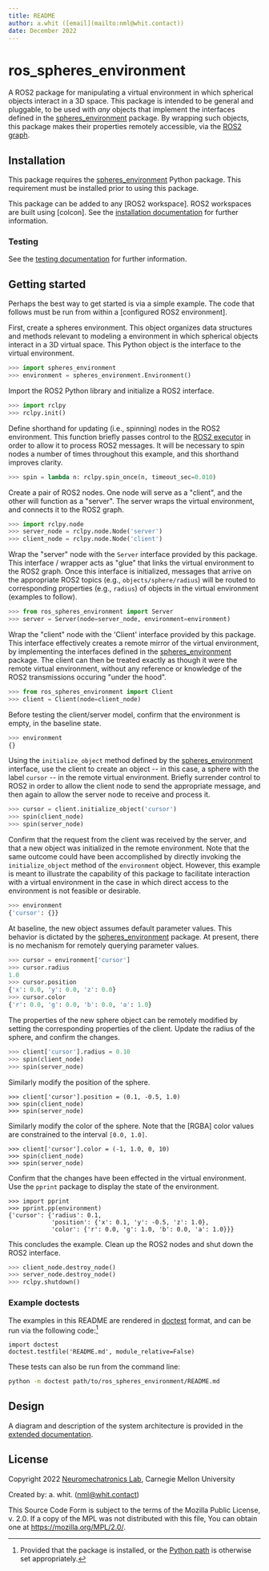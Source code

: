 ```yaml
---
title: README
author: a.whit ([email](mailto:nml@whit.contact))
date: December 2022
---
```


<!-- License

Copyright 2022 Neuromechatronics Lab, Carnegie Mellon University (a.whit)

Created by: a. whit. (nml@whit.contact)

This Source Code Form is subject to the terms of the Mozilla Public
License, v. 2.0. If a copy of the MPL was not distributed with this
file, You can obtain one at https://mozilla.org/MPL/2.0/.
-->

# ros_spheres_environment

A ROS2 package for manipulating a virtual environment in which spherical 
objects interact in a 3D space. This package is intended to be general and 
pluggable, to be used with _any_ objects that implement the interfaces defined 
in the [spheres_environment] package. By wrapping such objects, this package 
makes their properties remotely accessible, via the [ROS2 graph].

## Installation

This package requires the [spheres_environment] Python package. This 
requirement must be installed prior to using this package.

This package can be added to any [ROS2 workspace]. ROS2 workspaces are built 
using [colcon]. See the 
[installation documentation](doc/markdown/installation.md) for further 
information.

### Testing

See the [testing documentation](doc/markdown/testing.md) for further 
information.

## Getting started

Perhaps the best way to get started is via a simple example. The code that 
follows must be run from within a [configured ROS2 environment].

First, create a spheres environment. This object organizes data structures and 
methods relevant to modeling a environment in which spherical objects interact 
in a 3D virtual space. This Python object is the interface to the virtual 
environment.

```python
>>> import spheres_environment
>>> environment = spheres_environment.Environment()

```

Import the ROS2 Python library and initialize a ROS2 interface.

```python
>>> import rclpy
>>> rclpy.init()

```

Define shorthand for updating (i.e., spinning) nodes in the ROS2 environment. 
This function briefly passes control to the [ROS2 executor] in order to allow 
it to process ROS2 messages. 
It will be necessary to spin nodes a number of times throughout this example, 
and this shorthand improves clarity.

```python
>>> spin = lambda n: rclpy.spin_once(n, timeout_sec=0.010)

```

Create a pair of ROS2 nodes. One node will serve as a "client", and the other 
will function as a "server". The server wraps the virtual environment, and 
connects it to the ROS2 graph. 

```python
>>> import rclpy.node
>>> server_node = rclpy.node.Node('server')
>>> client_node = rclpy.node.Node('client')

```

Wrap the "server" node with the `Server` interface provided by this package. 
This interface / wrapper acts as "glue" that links the virtual environment to 
the ROS2 graph. Once this interface is initialized, messages that arrive on 
the appropriate ROS2 topics (e.g., `objects/sphere/radius`) will be routed to 
corresponding properties (e.g., `radius`) of objects in the virtual environment 
(examples to follow).

```python
>>> from ros_spheres_environment import Server
>>> server = Server(node=server_node, environment=environment)

```

Wrap the "client" node with the 'Client' interface provided by this package. 
This interface effectively creates a remote mirror of the virtual environment, 
by implementing the interfaces defined in the [spheres_environment] package. 
The client can then be treated exactly as though it were the remote virtual 
environment, without any reference or knowledge of the ROS2 transmissions 
occuring "under the hood".

```python
>>> from ros_spheres_environment import Client
>>> client = Client(node=client_node)

```

Before testing the client/server model, confirm that the environment is empty, 
in the baseline state.

```python
>>> environment
{}

```

Using the `initialize_object` method defined by the [spheres_environment] 
interface, use the client to create an object -- in this case, a sphere with 
the label `cursor` -- in the remote virtual environment. Briefly surrender 
control to ROS2 in order to allow the client node to send the appropriate 
message, and then again to allow the server node to receive and process it.

```python
>>> cursor = client.initialize_object('cursor')
>>> spin(client_node)
>>> spin(server_node)

```

Confirm that the request from the client was received by the server, and that a 
new object was initialized in the remote environment. Note that the same 
outcome could have been accomplished by directly invoking the 
`initialize_object` method of the `environment` object. However, this example 
is meant to illustrate the capability of this package to facilitate interaction 
with a virtual environment in the case in which direct access to the 
environment is not feasible or desirable.

```python
>>> environment
{'cursor': {}}

```

At baseline, the new object assumes default parameter values. This behavior is 
dictated by the [spheres_environment] package. At present, there is no 
mechanism for remotely querying parameter values.

```python
>>> cursor = environment['cursor']
>>> cursor.radius
1.0
>>> cursor.position
{'x': 0.0, 'y': 0.0, 'z': 0.0}
>>> cursor.color
{'r': 0.0, 'g': 0.0, 'b': 0.0, 'a': 1.0}

```

The properties of the new sphere object can be remotely modified by setting the 
corresponding properties of the client. Update the radius of the sphere, and 
confirm the changes.

```python
>>> client['cursor'].radius = 0.10
>>> spin(client_node)
>>> spin(server_node)

```

Similarly modify the position of the sphere.

```
>>> client['cursor'].position = (0.1, -0.5, 1.0)
>>> spin(client_node)
>>> spin(server_node)

```

Similarly modify the color of the sphere. Note that the [RGBA] color values are 
constrained to the interval `[0.0, 1.0]`.

```
>>> client['cursor'].color = (-1, 1.0, 0, 10)
>>> spin(client_node)
>>> spin(server_node)

```

Confirm that the changes have been effected in the virtual environment. Use the 
`pprint` package to display the state of the environment.

```
>>> import pprint
>>> pprint.pp(environment)
{'cursor': {'radius': 0.1,
            'position': {'x': 0.1, 'y': -0.5, 'z': 1.0},
            'color': {'r': 0.0, 'g': 1.0, 'b': 0.0, 'a': 1.0}}}

```

This concludes the example. 
Clean up the ROS2 nodes and shut down the ROS2 interface.

```python
>>> client_node.destroy_node()
>>> server_node.destroy_node()
>>> rclpy.shutdown()

```

### Example doctests

The examples in this README are rendered in [doctest] format, and can be run 
via the following code:[^python_paths]

[^python_paths]: Provided that the package is installed, or the [Python path] 
                 is otherwise set appropriately.

```
import doctest
doctest.testfile('README.md', module_relative=False)

```

These tests can also be run from the command line:

```bash
python -m doctest path/to/ros_spheres_environment/README.md

```

## Design

A diagram and description of the system architecture is provided in the 
[extended documentation](doc/markdown/architecture.md).

## License

Copyright 2022 [Neuromechatronics Lab][neuromechatronics], 
Carnegie Mellon University

Created by: a. whit. (nml@whit.contact)

This Source Code Form is subject to the terms of the Mozilla Public
License, v. 2.0. If a copy of the MPL was not distributed with this
file, You can obtain one at https://mozilla.org/MPL/2.0/.

<!---------------------------------------------------------------------
   References
---------------------------------------------------------------------->

[Python path]: https://docs.python.org/3/tutorial/modules.html#the-module-search-path

[doctest]: https://docs.python.org/3/library/doctest.html

[setuptools]: https://setuptools.pypa.io/en/latest/userguide/quickstart.html#basic-use

[neuromechatronics]: https://www.meche.engineering.cmu.edu/faculty/neuromechatronics-lab.html

[pip install]: https://pip.pypa.io/en/stable/cli/pip_install/

[spheres_environment]: https://github.com/ricmua/spheres_environment

[ROS2 graph]: https://docs.ros.org/en/humble/Tutorials/Beginner-CLI-Tools/Understanding-ROS2-Nodes/Understanding-ROS2-Nodes.html#background

[ROS2 executor]: https://docs.ros.org/en/humble/Concepts/About-Executors.html

